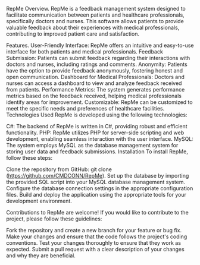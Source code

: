 RepMe Overview.
	RepMe is a feedback management system designed to facilitate communication between patients and healthcare professionals, specifically doctors and nurses. This software allows patients to provide valuable feedback about their experiences with medical professionals, contributing to improved patient care and satisfaction.

Features.
User-Friendly Interface: RepMe offers an intuitive and easy-to-use interface for both patients and medical professionals.
Feedback Submission: Patients can submit feedback regarding their interactions with doctors and nurses, including ratings and comments.
Anonymity: Patients have the option to provide feedback anonymously, fostering honest and open communication.
Dashboard for Medical Professionals: Doctors and nurses can access a dashboard to view and analyze feedback received from patients.
Performance Metrics: The system generates performance metrics based on the feedback received, helping medical professionals identify areas for improvement.
Customizable: RepMe can be customized to meet the specific needs and preferences of healthcare facilities.
Technologies Used
RepMe is developed using the following technologies:

C#: The backend of RepMe is written in C#, providing robust and efficient functionality.
PHP: RepMe utilizes PHP for server-side scripting and web development, enabling seamless interaction with the user interface.
MySQL: The system employs MySQL as the database management system for storing user data and feedback submissions.
Installation
To install RepMe, follow these steps:

Clone the repository from GitHub: git clone (https://github.com/CMDCONN/RepMe).
Set up the database by importing the provided SQL script into your MySQL database management system.
Configure the database connection settings in the appropriate configuration files.
Build and deploy the application using the appropriate tools for your development environment.

Contributions to RepMe are welcome! If you would like to contribute to the project, please follow these guidelines:

Fork the repository and create a new branch for your feature or bug fix.
Make your changes and ensure that the code follows the project's coding conventions.
Test your changes thoroughly to ensure that they work as expected.
Submit a pull request with a clear description of your changes and why they are beneficial.
